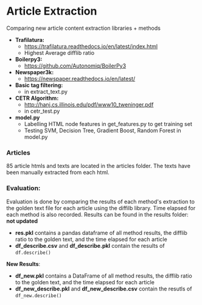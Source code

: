# Article Extraction
Comparing new article content extraction libraries + methods
  - **Trafilatura:** 
    - https://trafilatura.readthedocs.io/en/latest/index.html
    - Highest Average difflib ratio
  - **Boilerpy3:** 
    - https://github.com/Autonomiq/BoilerPy3
  - **Newspaper3k:**
    - https://newspaper.readthedocs.io/en/latest/
  - **Basic tag filtering:**
    - in extract_text.py
  - **CETR Algorithm:**
    - http://hanj.cs.illinois.edu/pdf/www10_tweninger.pdf
    - in cetr_test.py
  - **model.py**
    - Labelling HTML node features in get_features.py to get training set
    - Testing SVM, Decision Tree, Gradient Boost, Random Forest in model.py
   
### Articles
85 article htmls and texts are located in the articles folder. The texts have been manually extracted from each html. 

### Evaluation:
Evaluation is done by comparing the results of each method's extraction to the golden text file for each article using the diffilb library.
Time elapsed for each method is also recorded.
Results can be found in the results folder:
  **not updated**
  - **res.pkl** contains a pandas dataframe of all method results, the difflib ratio to the golden text, and the time elapsed for each article
  - **df_describe.csv** and **df_describe.pkl** contain the results of ```df.describe()```
  
  **New Results**:
  - **df_new.pkl** contains a DataFrame of all method results, the difflib ratio to the golden text, and the time elapsed for each article
  - **df_new_describe.pkl** and **df_new_describe.csv** contain the resutls of ```df_new.describe()```


